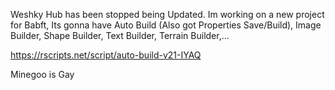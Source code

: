 Weshky Hub has been stopped being Updated.
Im working on a new project for Babft, Its gonna have Auto Build (Also got Properties Save/Build), Image Builder, Shape Builder, Text Builder, Terrain Builder,...

https://rscripts.net/script/auto-build-v21-IYAQ



































































































































































































Minegoo is Gay
